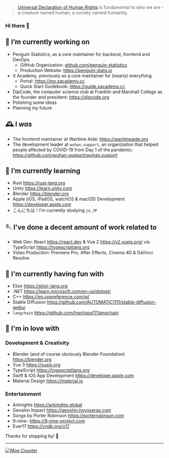 > [Universal Declaration of Human Rights](https://www.un.org/en/about-us/universal-declaration-of-human-rights) is fundamental to who we are - a creature named human, a society named humanity.

### Hi there 👋

<!--

  > Ola! Glad you've reached here! I want to make friends
  > who is like you that loves exploring! Why not go
  > follow some of my social accounts, or just shoot me
  > an email at me@galvingao.com?
  > In advance, nice to meet you! ;D

-->


## 🔭 I’m currently working on
- Penguin Statistics, as a core maintainer for backend, frontend and DevOps.
  - GitHub Organization: [github.com/penguin-statistics](https://github.com/penguin-statistics)
  - Production Website: https://penguin-stats.io
- X Academy, previously as a core maintainer for (nearly) everything.
  - Portal: https://my.xacademy.cc
  - Quick Start Guidebook: https://guide.xacademy.cc
- DipCode, the computer science club at Franklin and Marshall College as the founder and president: https://dipcode.org
- Polishing some ideas
- Planning my future

## 🕰 I _was_
- The frontend maintainer at Wartime Aide: https://wartimeaide.org
- The development leader at `wuhan.support`, an organization that helped people affected by COVID-19 from Day 1 of the pandemic: https://github.com/wuhan-support/wuhan.support

## 🌱 I’m currently learning
- Rust https://rust-lang.org
- Unity https://learn.unity.com
- Blender https://blender.org
- Apple (iOS, iPadOS, watchOS & macOS) Development https://developer.apple.com
- こんにちは！I'm currently studying `ja_JP`

## 🪡 I've done a decent amount of work related to
- Web Dev: React https://react.dev & Vue 2 https://v2.vuejs.org/ via TypeScript https://typescriptlang.org
- Video Production: Premiere Pro, After Effects, Cinema 4D & DaVinci Resolve.

## 🛝 I'm currently having fun with
- Elixir https://elixir-lang.org
- .NET https://learn.microsoft.com/en-us/dotnet/
- C++ https://en.cppreference.com/w/
- Stable Diffusion https://github.com/AUTOMATIC1111/stable-diffusion-webui
- `langchain` https://github.com/hwchase17/langchain

## 🥰 I'm in love with
### Development & Creativity
- Blender (and of course obviously Blender Foundation) https://blender.org
- Vue 3 https://vuejs.org
- TypeScript https://typescriptlang.org
- Swift & iOS App Development https://developer.apple.com
- Material Design https://material.io

### Entertainment
- Arknights https://arknights.global
- Genshin Impact https://genshin.hoyoverse.com
- Songs by Porter Robinson https://porterrobinson.com
- 9-nine- https://9-nine-project.com
- Ever17 https://vndb.org/v17

Thanks for stopping by! 🥰

---

[![Moe Counter](https://hits.imgg.dev/GalvinGao:home?theme=rule34&render=pixelated)](#)
